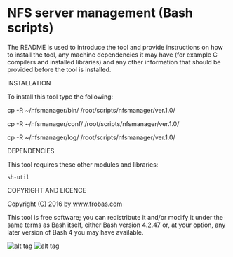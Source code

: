 NFS server management (Bash scripts)
================================================================================

The README is used to introduce the tool and provide instructions on
how to install the tool, any machine dependencies it may have (for
example C compilers and installed libraries) and any other information
that should be provided before the tool is installed.

INSTALLATION

To install this tool type the following:

   cp -R ~/nfsmanager/bin/   /root/scripts/nfsmanager/ver.1.0/

   cp -R ~/nfsmanager/conf/  /root/scripts/nfsmanager/ver.1.0/

   cp -R ~/nfsmanager/log/   /root/scripts/nfsmanager/ver.1.0/


DEPENDENCIES

This tool requires these other modules and libraries:

  	sh-util

COPYRIGHT AND LICENCE

Copyright (C) 2016 by www.frobas.com

This tool is free software; you can redistribute it and/or modify
it under the same terms as Bash itself, either Bash version 4.2.47 or,
at your option, any later version of Bash 4 you may have available.

![alt tag](https://raw.githubusercontent.com/vroncevic/nfsmanager/master/bash_logo_255_113.png)
![alt tag](https://raw.githubusercontent.com/vroncevic/nfsmanager/master/linux_logo_327_215.jpg)
